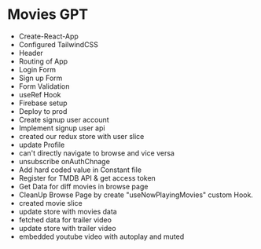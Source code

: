 # Movies GPT

- Create-React-App
- Configured TailwindCSS
- Header
- Routing of App
- Login Form
- Sign up Form
- Form Validation
- useRef Hook
- Firebase setup
- Deploy to prod
- Create signup user account
- Implement signup user api
- created our redux store with user slice
- update Profile
- can't directly navigate to browse and vice versa
- unsubscribe onAuthChnage
- Add hard coded value in Constant file
- Register for TMDB API & get access token
- Get Data for diff movies in browse page
- CleanUp Browse Page by create "useNowPlayingMovies" custom Hook.
- created movie slice
- update store with movies data
- fetched data for trailer video
- update store with trailer video
- embedded youtube video with autoplay and muted
